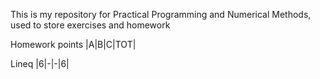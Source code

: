This is my repository for Practical Programming and Numerical Methods, used to store exercises and homework

Homework points |A|B|C|TOT|

Lineq |6|-|-|6|
